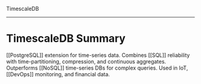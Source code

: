 TimescaleDB

---


# **TimescaleDB Summary**
[[PostgreSQL]] extension for time-series data. Combines [[SQL]] reliability with time-partitioning, compression, and continuous aggregates. Outperforms [[NoSQL]] time-series DBs for complex queries. Used in IoT, [[DevOps]] monitoring, and financial data.